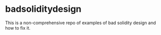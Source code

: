 # badsoliditydesign

This is a non-comprehensive repo of examples of bad solidity design and how to fix it.

